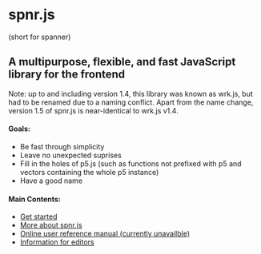 # spnr.js

(short for spanner)

## A multipurpose, flexible, and fast JavaScript library for the frontend

Note: up to and including version 1.4, this library was known as wrk.js, but had to be renamed due to a naming conflict. Apart from the name change, version 1.5 of spnr.js is near-identical to wrk.js v1.4.

#### Goals:
- Be fast through simplicity
- Leave no unexpected suprises
- Fill in the holes of p5.js (such as functions not prefixed with p5 and vectors containing the whole p5 instance)
- Have a good name

#### Main Contents:
- [Get started](tutorials/getStarted)
- [More about spnr.js](editorDocumentation/aboutSpnr.md)
- [Online user reference manual (currently unavailble)](https://naltonsoftware.com/spnrReference/)
- [Information for editors](editorDocumentation/MAIN.md)